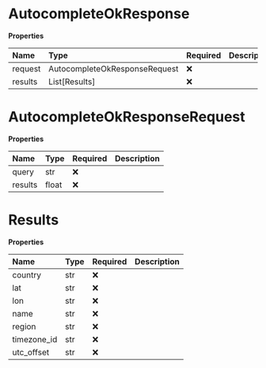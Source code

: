 # AutocompleteOkResponse

**Properties**

| Name    | Type                          | Required | Description |
| :------ | :---------------------------- | :------- | :---------- |
| request | AutocompleteOkResponseRequest | ❌       |             |
| results | List[Results]                 | ❌       |             |

# AutocompleteOkResponseRequest

**Properties**

| Name    | Type  | Required | Description |
| :------ | :---- | :------- | :---------- |
| query   | str   | ❌       |             |
| results | float | ❌       |             |

# Results

**Properties**

| Name        | Type | Required | Description |
| :---------- | :--- | :------- | :---------- |
| country     | str  | ❌       |             |
| lat         | str  | ❌       |             |
| lon         | str  | ❌       |             |
| name        | str  | ❌       |             |
| region      | str  | ❌       |             |
| timezone_id | str  | ❌       |             |
| utc_offset  | str  | ❌       |             |

<!-- This file was generated by liblab | https://liblab.com/ -->
